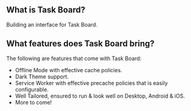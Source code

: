 ## What is Task Board?

Building an interface for Task Board.

## What features does Task Board bring?

The following are features that come with Task Board:
- Offline Mode with effective cache policies.
- Dark Theme support.
- Service Worker with effective precache policies that is easily configurable.
- Well Tailored, ensured to run & look well on Desktop, Android & iOS.
- More to come!

